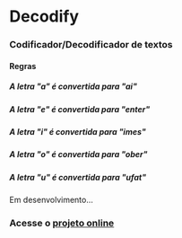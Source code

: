 # Decodify

### Codificador/Decodificador de textos

#### Regras

##### A letra "a" é convertida para "ai"
##### A letra "e" é convertida para "enter"
##### A letra "i" é convertida para "imes"
##### A letra "o" é convertida para "ober"
##### A letra "u" é convertida para "ufat"

Em desenvolvimento...

### Acesse o [projeto online](https://andypeas.github.io/Decodify/)
